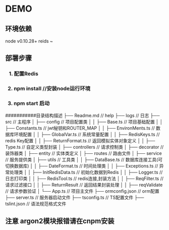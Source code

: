 DEMO
===========================


## 环境依赖
node v0.10.28+
reids ~


## 部署步骤

### &nbsp;&nbsp; 1. 配置Redis



### &nbsp;&nbsp;2. npm install  //安装node运行环境


### &nbsp;&nbsp;3. npm start 启动

###########目录结构描述
├── Readme.md                   // help
├── logs                        // 日志
├── src                         // 主程序
│   ├── config                  // 项目配置类
│   │   ├── Base.ts             // 项目基础配置
│   │   ├── Constants.ts        // jwt秘钥和ROUTER_MAP
│   │   ├── EnvironMents.ts     // 数据库环境配置
│   │   ├── GlobalVar.ts        // 系统常量配置
│   │   ├── RedisKeys.ts        // redis Key配置
│   │   ├── ReturnFormat.ts     // 返回模拟实体对象定义
│   │   ├── Type.ts             // 自定义类型封装
│   ├── controllers             // 请求控制类
│   ├── decorator               // 装饰器类
│   ├── entity                  // 实体类定义
│   ├── routes                  // 路由文件
│   ├── service                 // 服务提供类
│   ├── utils                   // 工具类
│   │   ├── DataBase.ts         // 数据库连接工具(可切换数据库)
│   │   ├── DateFormat.ts       // 时间处理类
│   │   ├── Exceptions.ts       // 异常处理类
│   │   ├── InitRedisData.ts    // 初始化数据到Redis
│   │   ├── Logger.ts           // 日志打印类
│   │   ├── RedisTool.ts        // redis连接,封装方法
│   │   ├── ReqFilter.ts        // 请求过滤接口
│   │   ├── ReturnResult        // 返回结果封装处理
│   │   ├── reqValidate         // 请求参数验证
│   └── App.ts                  // 项目主文件
├── ormconfig.json              // orm配置
├── server.ts                   // 服务器启动文件
├── tsconfig.ts                 // TS配置文件
├── tslint.json                 // 语法规范格式文件


## 注意 argon2模块报错请在cnpm安装